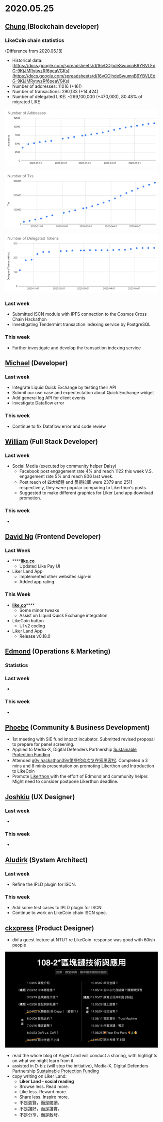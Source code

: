 # 2020.05.25



## [Chung ](https://like.co/chungwu)\(Blockchain developer\)

### LikeCoin chain statistics

\(Difference from 2020.05.18\)

* Historical data: [https://docs.google.com/spreadsheets/d/16vCOjhdeSwumnB9YBVLEdG-9KjJMRytwzRf6peaVGKs](https://docs.google.com/spreadsheets/d/16vCOjhdeSwumnB9YBVLEdG-9KjJMRytwzRf6peaVGKs)
* Number of addresses: 11016 \(+161\)
* Number of transactions: 290,133 \(+14,424\)
* Number of delegated LIKE: ~269,100,000 \(+470,000\), 80.48% of migrated LIKE

![](../.gitbook/assets/image%20%2842%29.png)

![](../.gitbook/assets/image%20%2843%29.png)

![](../.gitbook/assets/image%20%2841%29.png)

### Last week

* Submitted ISCN module with IPFS connection to the Cosmos Cross Chain Hackathon
* Investigating Tendermint transaction indexing service by PostgreSQL

### This week

* Further investigate and develop the transaction indexing service

## [Michael](httsp://like.co/michaelcheung) \(Developer\)

### Last week

* Integrate Liquid Quick Exchange by testing their API
* Submit our use case and expectectation about Quick Exchange widget
* Add general log API for client events
* Investigate Dataflow error

### This week

* Continue to fix Dataflow error and code review

## [William](https://like.co/williamchong007) \(Full Stack Developer\)

### Last week

* Social Media \(executed by community helper Daisy\)
  * Facebook post engagement rate 4% and reach 1122 this week V.S. engagement rate 5% and reach 806 last week. 
  * Post reach of 四大媒體 and 曼德拉圖 were 2379 and 2511 respectively, they were popular comparing to Likerthon's posts. 
  * Suggested to make different graphics for Liker Land app download promotion.

### This week

* 
## [David Ng](https://github.com/nwingt) \(Frontend Developer\)

### Last Week

* \*\*\*\*[**like.co**](https://like.co)
  * Updated Like Pay UI
* Liker Land App
  * Implemented other websites sign-in
  * Added app rating

### This Week

* [**like.co**](https://like.co)\*\*\*\*
  * Some minor tweaks
  * Assist on Liquid Quick Exchange integration
* LikeCoin button
  * UI v2 coding
* Liker Land App
  * Release v0.18.0

## [E**dmond**](https://like.co/edmondyu) **\(Operations & Marketing\)**

### **Statistics**

### **Last week**

* 
### This week

* 


## [Phoebe](https://like.co/phoebe_fb) \(Community & Business Development\) <a id="fbf6"></a>

* 1st meeting with SIE fund impact incubator. Submitted revised proposal to prepare for panel screening. 
* Applied to Media-X, Digital Defenders Partnership [Sustainable Protection Funding](https://www.digitaldefenders.org/funding/sustainable-protection-funding/)
* Attended [g0v hackathon39n第參拾玖次又在家黑客松](https://docs.google.com/spreadsheets/d/1FZag4UTdaVUfdjBiVACRceoWhqTTGrW-fTHok_cYgkI/edit?pli=1#gid=1). Completed a 3 mins and 8 minis presentation on promoting Likerthon and Introduction to LikeCoin 
* Promote [Likerthon ](https://github.com/likecoin/likerthon)with the effort of Edmond and community helper. Might need to consider postpone Likerthon deadline.

## [Joshkiu](https://like.co/joshkiu) \(UX Designer\)

### Last week

* 
### This week

* 
## [Aludirk](https://like.co/aludirk) \(System Architect\) <a id="fbf6"></a>

### Last week

* Refine the IPLD plugin for ISCN.

### This week

* Add some test cases to IPLD plugin for ISCN.
* Continue to work on LikeCoin chain ISCN spec.

## [ckxpress](https://like.co/ckxpress) \(Product Designer\) <a id="fbf6"></a>

* did a guest lecture at NTUT re LikeCoin. response was good with 60ish people

![](../.gitbook/assets/99295070_1889167207884846_2634685513784623104_n-1-edited.png)

* read the whole blog of Argent and will conduct a sharing, with highlights on what we might learn from it
* assisted in D-biz \(will stop the initiative\), Media-X, Digital Defenders Partnership [Sustainable Protection Funding](https://www.digitaldefenders.org/funding/sustainable-protection-funding/)
* copy writing on Liker Land:
  * **Liker Land - social reading**
  * Browse less. Read more.
  * Like less. Reward more.
  * Share less. Inspire more.
  * 不是瀏覽，而是閱讀。
  * 不是讚好，而是讚賞。
  * 不是分享，而是啟發。

